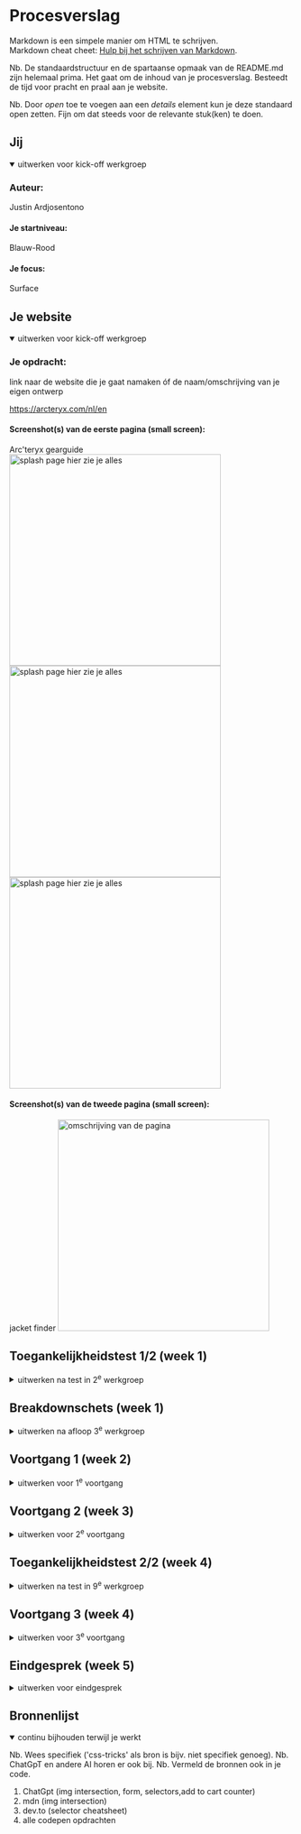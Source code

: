 # Procesverslag
Markdown is een simpele manier om HTML te schrijven.  
Markdown cheat cheet: [Hulp bij het schrijven van Markdown](https://github.com/adam-p/markdown-here/wiki/Markdown-Cheatsheet).

Nb. De standaardstructuur en de spartaanse opmaak van de README.md zijn helemaal prima. Het gaat om de inhoud van je procesverslag. Besteedt de tijd voor pracht en praal aan je website.

Nb. Door *open* toe te voegen aan een *details* element kun je deze standaard open zetten. Fijn om dat steeds voor de relevante stuk(ken) te doen.





## Jij

<details open>
  <summary>uitwerken voor kick-off werkgroep</summary>

  ### Auteur:
  Justin Ardjosentono

  #### Je startniveau:
  Blauw-Rood

  #### Je focus:
  Surface  
 
</details>





## Je website

<details open>
  <summary>uitwerken voor kick-off werkgroep</summary>

  ### Je opdracht:
  link naar de website die je gaat namaken óf de naam/omschrijving van je eigen ontwerp

https://arcteryx.com/nl/en

  #### Screenshot(s) van de eerste pagina (small screen): 
  Arc'teryx gearguide
  <img src="readme-images/GG.PNG" width="375px" alt="splash page hier zie je alles">
  <img src="readme-images/GG1.PNG" width="375px" alt="splash page hier zie je alles">
  <img src="readme-images/GG2.PNG" width="375px" alt="splash page hier zie je alles">

  #### Screenshot(s) van de tweede pagina (small screen):
  jacket finder
  <img src="readme-images/JacketFinder.PNG" width="375px" alt="omschrijving van de pagina">
  
 
</details>



## Toegankelijkheidstest 1/2 (week 1)

<details>
  <summary>uitwerken na test in 2<sup>e</sup> werkgroep</summary>

  ### Bevindingen
golf le fleur 

    Lijst met je bevindingen die in de test naar voren kwamen:
    uitgevouwen knop aka dropdown word niet uitgelezen
    alles word gezien als een link 
    soms van recht naar links

 Arcteryx

    wcag en vraagt of je ergens tegen aan loopt om die te vermelden
    nav is een hover nav waarbij als je erover hovert het uitklapt en ja allles ziet met de tab key zie je het niet maar word eerst alles gezegd voordat je naar de ander gaat.


</details>



## Breakdownschets (week 1)

<details>
  <summary>uitwerken na afloop 3<sup>e</sup> werkgroep</summary>

  ### de hele pagina: 
  <img src="readme-images/FED-HTMLBreakdown" width="375px" alt="breakdown van de hele pagina">

  ### dynamisch deel (bijv menu): 
  <img src="readme-images/dummy-plaatje.jpg" width="375px" alt="breakdown van een dynamisch deel">

  ### wellicht nog een dynamisch deel (bijv filter): 
  <img src="readme-images/dummy-plaatje.jpg" width="375px" alt="breakdown van nog een dynamisch deel">

</details>





## Voortgang 1 (week 2)

<details>
  <summary>uitwerken voor 1<sup>e</sup> voortgang</summary>

  ### Stand van zaken
  hier dit ging goed & dit was lastig (neem ook screenshots op van delen van je website en code)
Had een begin van een HTML kon verder nog niets laten zien

  ### Agenda voor meeting
  samen met je groepje opstellen

  | student 1      | student 2          | student 3    | student 4        |
  | ---            | ---                | ---          | ---              |
  | dit bespreken  | en dit             | en ik dit    | en dan ik dat    |
  | en dat ook nog | dit als er tijd is | nog een punt | dit wil ik zeker |
  | ...            | ...                | ...          | ...              |


  ### Verslag van meeting
  hier na afloop snel de uitkomsten van de meeting vastleggen

  -  beter nesten
  - niet onnodig classes gebruiken 
  - nav uit header
  - ...

</details>





## Voortgang 2 (week 3)

<details>
  <summary>uitwerken voor 2<sup>e</sup> voortgang</summary>

  ### Stand van zaken
  hier dit ging goed & dit was lastig (neem ook screenshots op van delen van je website en code)


  ### Agenda voor meeting
  samen met je groepje opstellen

  | student 1      | student 2          | student 3    | student 4        |
  | ---            | ---                | ---          | ---              |
  | dit bespreken  | en dit             | en ik dit    | en dan ik dat    |
  | en dat ook nog | dit als er tijd is | nog een punt | dit wil ik zeker |
  | ...            | ...                | ...          | ...              |


  ### Verslag van meeting
  hier na afloop snel de uitkomsten van de meeting vastleggen

  - punt 1
  - punt 2
  - nog een punt
- ...

</details>





## Toegankelijkheidstest 2/2 (week 4)

<details>
  <summary>uitwerken na test in 9<sup>e</sup> werkgroep</summary>

  ### Bevindingen
  Lijst met je bevindingen die in de test naar voren kwamen (geef ook aan wat er verbeterd is):

</details>





## Voortgang 3 (week 4)

<details>
  <summary>uitwerken voor 3<sup>e</sup> voortgang</summary>

  ### Stand van zaken
  hier dit ging goed & dit was lastig (neem ook screenshots op van delen van je website en code)


  ### Agenda voor meeting
  samen met je groepje opstellen

  | student 1      | student 2          | student 3    | student 4        |
  | ---            | ---                | ---          | ---              |
  | dit bespreken  | en dit             | en ik dit    | en dan ik dat    |
  | en dat ook nog | dit als er tijd is | nog een punt | dit wil ik zeker |
  | ...            | ...                | ...          | ...              |


  ### Verslag van meeting
  hier na afloop snel de uitkomsten van de meeting vastleggen

  - in de form een fieldset ipv sections
  - doe een koopknop ipv rating voor micro-interactie
  - kies nog een paar dingen om uit te werken voor de surface plain je moet er 5 kiezen
  - vooral nog aan de slag gaan

</details>





## Eindgesprek (week 5)

<details>
  <summary>uitwerken voor eindgesprek</summary>

  ### Je uitkomst - karakteristiek screenshots:
  <img src="readme-images/MyGearGuide.png" width="375px" alt="uitomst opdracht 1">
    <img src="readme-images/MyJacketF.png" width="375px" alt="uitomst opdracht 1">


  ### Dit ging goed/Heb ik geleerd: 
  Korte omschrijving met plaatjes
dit was makkelijker dan ik dacht en lijkt me zeer nuttig ook is het iets wat ontbreekt op de echte site
  <img src="readme-images/LightMode.png" width="375px" alt="top">


  ### Dit was lastig/Is niet gelukt:
  Korte omschrijving met plaatjes
de form werkt niet echt en mist nog wel plaatjes dit vanwege de tijd die ik er kwijt in was 
  <img src="readme-images/JFform.png" width="375px" alt="bummer">
</details>





## Bronnenlijst

<details open>
  <summary>continu bijhouden terwijl je werkt</summary>

  Nb. Wees specifiek ('css-tricks' als bron is bijv. niet specifiek genoeg). 
  Nb. ChatGpT en andere AI horen er ook bij.
  Nb. Vermeld de bronnen ook in je code.

  1. ChatGpt (img intersection, form, selectors,add to cart counter)
  2. mdn (img intersection)
  3. dev.to (selector cheatsheet)
  4. alle codepen opdrachten 
  

</details>